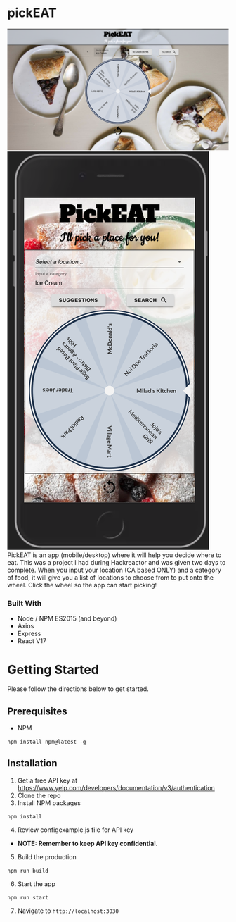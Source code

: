 # pickEAT
![pickEATdesktop](https://raw.githubusercontent.com/sophiacheong/pickEAT/main/desktop.png)
![pickEATmobile](https://raw.githubusercontent.com/sophiacheong/pickEAT/main/mobile.png)
PickEAT is an app (mobile/desktop) where it will help you decide where to eat. This was a project I had during Hackreactor and was given two days to complete. When you input your location (CA based ONLY) and a category of food, it will give you a list of locations to choose from to put onto the wheel. Click the wheel so the app can start picking!

### Built With
* Node / NPM ES2015 (and beyond)
* Axios
* Express
* React V17

# Getting Started
Please follow the directions below to get started.

## Prerequisites
* NPM
```
npm install npm@latest -g
```

## Installation
1. Get a free API key at https://www.yelp.com/developers/documentation/v3/authentication
2. Clone the repo
3. Install NPM packages
```
npm install
```
4. Review configexample.js file for API key
* __NOTE: Remember to keep API key confidential.__
5. Build the production
```
npm run build
```
6. Start the app
```
npm run start
```
7. Navigate to ```http://localhost:3030```
